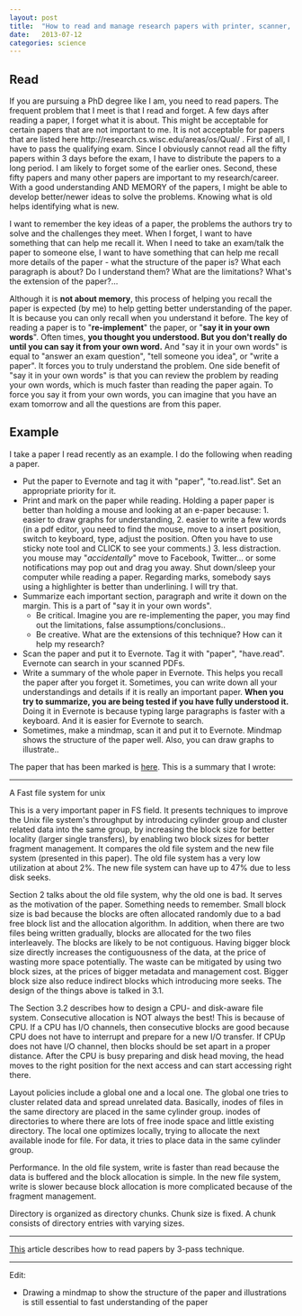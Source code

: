 ```yaml
---
layout: post
title:  "How to read and manage research papers with printer, scanner, Evernote - a practical example"
date:   2013-07-12
categories: science
---
```



<h2>Read</h2>
If you are pursuing a PhD degree like I am, you need to read papers. The frequent problem that I meet is that I read and forget. A few days after reading a paper, I forget what it is about. This might be acceptable for certain papers that are not important to me. It is not acceptable for papers that are listed here http://research.cs.wisc.edu/areas/os/Qual/ . First of all, I have to pass the qualifying exam. Since I obviously cannot read all the fifty papers within 3 days before the exam, I have to distribute the papers to a long period. I am likely to forget some of the earlier ones. Second, these fifty papers and many other papers are important to my research/career. With a good understanding AND MEMORY of the papers, I might be able to develop better/newer ideas to solve the problems. Knowing what is old helps identifying what is new.<!--more-->

I want to remember the key ideas of a paper, the problems the authors try to solve and the challenges they meet. When I forget, I want to have something that can help me recall it. When I need to take an exam/talk the paper to someone else, I want to have something that can help me recall more details of the paper - what the structure of the paper is? What each paragraph is about? Do I understand them? What are the limitations? What's the extension of the paper?...

Although it is <strong>not about memory</strong>, this process of helping you recall the paper is expected (by me) to help getting better understanding of the paper. It is because you can only recall when you understand it before. The key of reading a paper is to "<strong>re-implement</strong>" the paper, or "<strong>say it in your own words</strong>". Often times, <strong>you thought you understood. But you don't really do until you can say it from your own word.</strong> And "say it in your own words" is equal to "answer an exam question", "tell someone you idea", or "write a paper". It forces you to truly understand the problem. One side benefit of "say it in your own words" is that you can review the problem by reading your own words, which is much faster than reading the paper again. To force you say it from your own words, you can imagine that you have an exam tomorrow and all the questions are from this paper.
<h2>Example</h2>
<div>

I take a paper I read recently as an example. I do the following when reading a paper.
<div>
<ul>
    <li>Put the paper to Evernote and tag it with "paper", "to.read.list". Set an appropriate priority for it.</li>
    <li>Print and mark on the paper while reading. Holding a paper paper is better than holding a mouse and looking at an e-paper because: 1. easier to draw graphs for understanding, 2. easier to write a few words (in a pdf editor, you need to find the mouse, move to a insert position, switch to keyboard, type, adjust the position. Often you have to use sticky note tool and CLICK to see your comments.) 3. less distraction. you mouse may "<em>accidentally</em>" move to Facebook, Twitter... or some notifications may pop out and drag you away. Shut down/sleep your computer while reading a paper. Regarding marks, somebody says using a highlighter is better than underlining. I will try that.</li>
    <li>Summarize each important section, paragraph and write it down on the margin. This is a part of "say it in your own words".
<ul>
    <li>Be critical. Imagine you are re-implementing the paper, you may find out the limitations, false assumptions/conclusions..</li>
    <li>Be creative. What are the extensions of this technique? How can it help my research?</li>
</ul>
</li>
    <li>Scan the paper and put it to Evernote. Tag it with "paper", "have.read". Evernote can search in your scanned PDFs.</li>
    <li>Write a summary of the whole paper in Evernote. This helps you recall the paper after you forget it. Sometimes, you can write down all your understandings and details if it is really an important paper. <strong>When you try to summarize, you are being tested if you have fully understood it.</strong> Doing it in Evernote is because typing large paragraphs is faster with a keyboard. And it is easier for Evernote to search.</li>
    <li>Sometimes, make a mindmap, scan it and put it to Evernote. Mindmap shows the structure of the paper well. Also, you can draw graphs to illustrate..</li>
</ul>
The paper that has been marked is <a href="wp-content/uploads/2013/07/ffs.pdf">here</a>. This is a summary that I wrote:

<hr />

A Fast file system for unix
<div>

This is a very important paper in FS field. It presents techniques to improve the Unix file system's throughput by introducing cylinder group and cluster related data into the same group, by increasing the block size for better locality (larger single transfers), by enabling two block sizes for better fragment management. It compares the old file system and the new file system (presented in this paper). The old file system has a very low utilization at about 2%. The new file system can have up to 47% due to less disk seeks.

Section 2 talks about the old file system, why the old one is bad. It serves as the motivation of the paper. Something needs to remember. Small block size is bad because the blocks are often allocated randomly due to a bad free block list and the allocation algorithm. In addition, when there are two files being written gradually, blocks are allocated for the two files interleavely. The blocks are likely to be not contiguous. Having bigger block size directly increases the contiguousness of the data, at the price of wasting more space potentially. The waste can be mitigated by using two block sizes, at the prices of bigger metadata and management cost. Bigger block size also reduce indirect blocks which introducing more seeks. The design of the things above is talked in 3.1.

The Section 3.2 describes how to design a CPU- and disk-aware file system. Consecutive allocation is NOT always the best! This is because of CPU. If a CPU has I/O channels, then consecutive blocks are good because CPU does not have to interrupt and prepare for a new I/O transfer. If CPUp does not have I/O channel, then blocks should be set apart in a proper distance. After the CPU is busy preparing and disk head moving, the head moves to the right position for the next access and can start accessing right there.

Layout policies include a global one and a local one. The global one tries to cluster related data and spread unrelated data. Basically, inodes of files in the same directory are placed in the same cylinder group. inodes of directories to where there are lots of free inode space and little existing directory. The local one optimizes locally, trying to allocate the next available inode for file. For data, it tries to place data in the same cylinder group.

Performance. In the old file system, write is faster than read because the data is buffered and the block allocation is simple. In the new file system, write is slower because block allocation is more complicated because of the fragment management.

Directory is organized as directory chunks. Chunk size is fixed. A chunk consists of directory entries with varying sizes.

<hr />

<a href="http://ccr.sigcomm.org/online/files/p83-keshavA.pdf">This</a> article describes how to read papers by 3-pass technique.

</div>
</div>

<hr />

Edit:
<ul>
    <li>Drawing a mindmap to show the structure of the paper and illustrations is still essential to fast understanding of the paper</li>
</ul>
</div>


